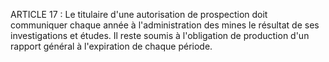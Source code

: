 ARTICLE 17 : Le titulaire d'une autorisation de prospection doit
communiquer chaque année à l'administration des mines le résultat de ses
investigations et études. Il reste soumis à l'obligation de production
d'un rapport général à l'expiration de chaque période.